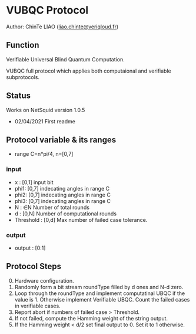 # VUBQC Protocol
Author: ChinTe LIAO (liao.chinte@veriqloud.fr)


## Function

Verifiable Universal Blind Quantum Computation.

VUBQC full protocol which applies both computaional and verifiable subprotocols. 



## Status

Works on NetSquid version 1.0.5

- 02/04/2021 First readme





## Protocol variable & its ranges
- range C=n*pi/4, n=[0,7]
### input 
- x : [0,1] input bit
- phi1: [0,7] indecating angles in range C
- phi2: [0,7] indecating angles in range C
- phi3: [0,7] indecating angles in range C
- N : ∈N Number of total rounds
- d : [0,N] Number of computational rounds
- Threshold : [0,d] Max number of failed case tolerance.


### output
- output : [0:1] 


## Protocol Steps

0. Hardware configuration.
1. Randomly form a bit stream roundType filled by d ones and N-d zero. 
2. Loop through the roundType and implement computatinal UBQC if the value is 1. 
Otherwise implement Verifiable UBQC. Count the failed cases in verifiable cases.
3. Report abort if numbers of failed case > Threshold.
4. If not failed, compute the Hamming weight of the string output.
5. If the Hamming weight < d/2 set final output to 0. Set it to 1 otherwise.

